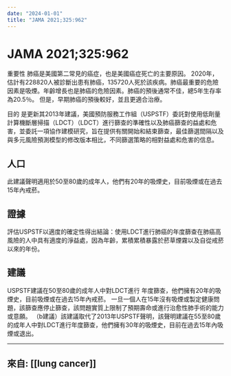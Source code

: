 ```yaml
---
date: "2024-01-01"
title: "JAMA 2021;325:962"
---
```


# JAMA 2021;325:962

重要性
肺癌是美國第二常見的癌症，也是美國癌症死亡的主要原因。 2020年，估計有228820人被診斷出患有肺癌，135720人死於該疾病。肺癌最重要的危險因素是吸煙。年齡增長也是肺癌的危險因素。肺癌的預後通常不佳，總5年生存率為20.5％。
但是，早期肺癌的預後較好，並且更適合治療。

目的
是更新其2013年建議，美國預防服務工作組（USPSTF）委託對使用低劑量計算機斷層掃描（LDCT）（LDCT）進行篩查的準確性以及肺癌篩查的益處和危害，並委託一項協作建模研究，旨在提供有關開始和結束篩查，最佳篩選間隔以及與多元風險預測模型的修改版本相比，不同篩選策略的相對益處和危害的信息。

## 人口
此建議聲明適用於50至80歲的成年人，他們有20年的吸煙史，目前吸煙或在過去15年內戒菸。

## 證據
評估USPSTF以適度的確定性得出結論：使用LDCT進行肺癌的年度篩查在肺癌高風險的人中具有適度的淨益處，因為年齡，累積累積暴露於菸草煙霧以及自從戒菸以來的年份。

## 建議
USPSTF建議在50至80歲的成年人中對LDCT進行
年度篩查，他們擁有20年的吸煙史，目前吸煙或在過去15年內戒菸。
一旦一個人在15年沒有吸煙或製定健康問題，該篩查應停止篩查，該問題實質上限制了預期壽命或進行治愈性肺手術的能力或意願。 （b建議）該建議取代了2013年USPSTF聲明，該聲明建議在55至80歲的成年人中對LDCT進行年度篩查，他們擁有30年的吸煙史，目前在過去15年內吸煙或退出。

----
來自: [[lung cancer]]
----
